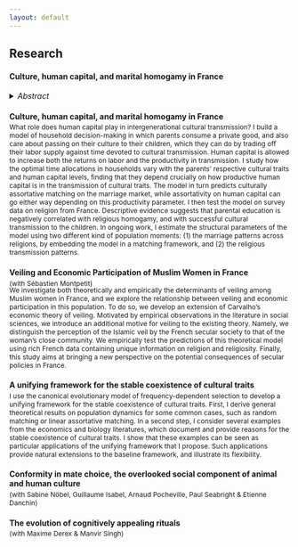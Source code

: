 ```yaml
---
layout: default
---
```


<style type="text/css"> h4 + p { margin-top: -15px; } </style>


## Research


#### Culture, human capital, and marital homogamy in France
<details> <summary> <i>Abstract</i> </summary>
<p style="font-size:12px;">
What role does human capital play in intergenerational cultural transmission? I build a model of household decision-making in which parents consume a private good, and also care about passing on their culture to their children, which they can do by trading off their labor supply against time devoted to cultural transmission. Human capital is allowed to increase both the returns on labor and the productivity in transmission. I study how the optimal time allocations in households vary with the parents’ respective cultural traits and human capital levels, finding that they depend crucially on how productive human capital is in the transmission of cultural traits. The model in turn predicts culturally assortative matching on the marriage market, while assortativity on human capital can go either way depending on this productivity parameter. I then test the model on survey data on religion from France. Descriptive evidence suggests that parental education is negatively correlated with religious homogamy, and with successful cultural transmission to the children. In ongoing work, I estimate the structural parameters of the model using two different kind of population moments: (1) the marriage patterns across religions, by embedding the model in a matching framework, and (2) the religious transmission patterns.
</p>
</details>


#### Culture, human capital, and marital homogamy in France
<p style="font-size:12px;">
What role does human capital play in intergenerational cultural transmission? I build a model of household decision-making in which parents consume a private good, and also care about passing on their culture to their children, which they can do by trading off their labor supply against time devoted to cultural transmission. Human capital is allowed to increase both the returns on labor and the productivity in transmission. I study how the optimal time allocations in households vary with the parents’ respective cultural traits and human capital levels, finding that they depend crucially on how productive human capital is in the transmission of cultural traits. The model in turn predicts culturally assortative matching on the marriage market, while assortativity on human capital can go either way depending on this productivity parameter. I then test the model on survey data on religion from France. Descriptive evidence suggests that parental education is negatively correlated with religious homogamy, and with successful cultural transmission to the children. In ongoing work, I estimate the structural parameters of the model using two different kind of population moments: (1) the marriage patterns across religions, by embedding the model in a matching framework, and (2) the religious transmission patterns.
</p>


#### Veiling and Economic Participation of Muslim Women in France
<p style="font-size:12px;">
(with Sébastien Montpetit)  
</p>
<p style="font-size:12px;margin-top:-15px;">
We investigate both theoretically and empirically the determinants of veiling among Muslim women in France, and we explore the relationship between veiling and economic participation in this population. To do so, we develop an extension of Carvalho’s economic theory of veiling. Motivated by empirical observations in the literature in social sciences, we introduce an additional motive for veiling to the existing theory. Namely, we distinguish the perception of the Islamic veil by the French secular society to that of the woman’s close community. We empirically test the predictions of this theoretical model using rich French data containing unique information on religion and religiosity. Finally, this study aims at bringing a new perspective on the potential consequences of secular policies in France.
</p>


#### A unifying framework for the stable coexistence of cultural traits
<p style="font-size:12px;">
I use the canonical evolutionary model of frequency-dependent selection to develop a unifying framework for the stable coexistence of cultural traits. First, I derive general theoretical results on population dynamics for some common cases, such as random matching or linear assortative matching. In a second step, I consider several examples from the economics and biology literatures, which document and provide reasons for the stable coexistence of cultural traits. I show that these examples can be seen as particular applications of the unifying framework that I propose. Such applications provide natural extensions to the baseline framework, and illustrate its flexibility.
</p>


#### Conformity in mate choice, the overlooked social component of animal and human culture
<p style="font-size:12px;">
(with Sabine Nöbel, Guillaume Isabel, Arnaud Pocheville, Paul Seabright & Etienne Danchin)
</p>


#### The evolution of cognitively appealing rituals
<p style="font-size:12px;">
(with Maxime Derex & Manvir Singh)
</p>





